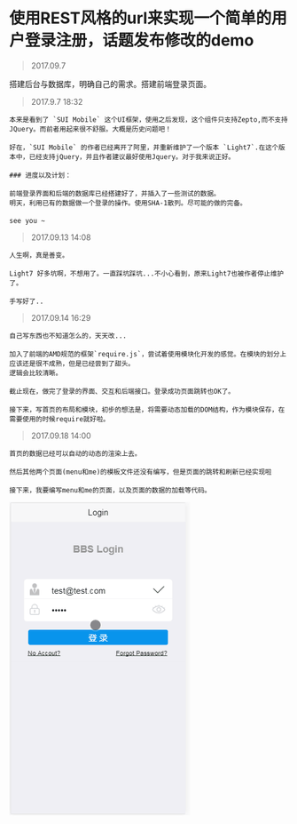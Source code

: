 # 使用REST风格的url来实现一个简单的用户登录注册，话题发布修改的demo

> 2017.09.7

搭建后台与数据库，明确自己的需求。搭建前端登录页面。

> 2017.9.7 18:32

    本来是看到了 `SUI Mobile` 这个UI框架，使用之后发现，这个组件只支持Zepto,而不支持 JQuery。而前者用起来很不舒服。大概是历史问题吧！
    
    好在，`SUI Mobile` 的作者已经离开了阿里，并重新维护了一个版本 `Light7`.在这个版本中，已经支持jQuery，并且作者建议最好使用Jquery。对于我来说正好。

    ### 进度以及计划：

    前端登录界面和后端的数据库已经搭建好了，并插入了一些测试的数据。
    明天，利用已有的数据做一个登录的操作。使用SHA-1散列。尽可能的做的完备。

    see you ~

> 2017.09.13 14:08

    人生啊，真是善变。

    Light7 好多坑啊，不想用了。一直踩坑踩坑...不小心看到，原来Light7也被作者停止维护了。

    手写好了..

> 2017.09.14 16:29

    自己写东西也不知道怎么的，天天改...

    加入了前端的AMD规范的框架`require.js`，尝试着使用模块化开发的感觉。在模块的划分上应该还是很不成熟，但是已经尝到了甜头。
    逻辑会比较清晰。

    截止现在，做完了登录的界面、交互和后端接口。登录成功页面跳转也OK了。

    接下来，写首页的布局和模块，初步的想法是，将需要动态加载的DOM结构，作为模块保存，在需要使用的时候require就好啦。

> 2017.09.18 14:00

    首页的数据已经可以自动的动态的渲染上去。
    
    然后其他两个页面(menu和me)的模板文件还没有编写，但是页面的跳转和刷新已经实现啦
    
    接下来，我要编写menu和me的页面，以及页面的数据的加载等代码。
   
![运行截图](https://raw.githubusercontent.com/Klay-Clam/restfuldemo/master/public/images/sesamedemo.gif)
    